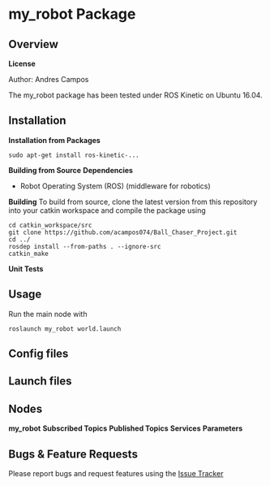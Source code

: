 # my_robot Package

## Overview

**License**

Author: Andres Campos

The my_robot package has been tested under ROS Kinetic on Ubuntu 16.04.

## Installation
**Installation from Packages**

`sudo apt-get install ros-kinetic-...`

**Building from Source**
**Dependencies**
* Robot Operating System (ROS) (middleware for robotics)

**Building**
To build from source, clone the latest version from this repository into your catkin workspace and compile the package using

```
cd catkin_workspace/src
git clone https://github.com/acampos074/Ball_Chaser_Project.git
cd ../
rosdep install --from-paths . --ignore-src
catkin_make
```
**Unit Tests**

## Usage
Run the main node with

`roslaunch my_robot world.launch`

## Config files

## Launch files

## Nodes
**my_robot**
**Subscribed Topics**
**Published Topics**
**Services**
**Parameters**

## Bugs & Feature Requests
Please report bugs and request features using the [Issue Tracker](http://github.com)


